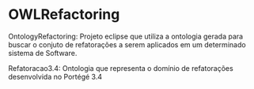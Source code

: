# OWLRefactoring

OntologyRefactoring: Projeto eclipse que utiliza a ontologia gerada para buscar o conjuto de refatorações a serem aplicados em um determinado sistema de Software.

Refatoracao3.4: Ontologia que representa o domínio de refatorações desenvolvida no Portégé 3.4
